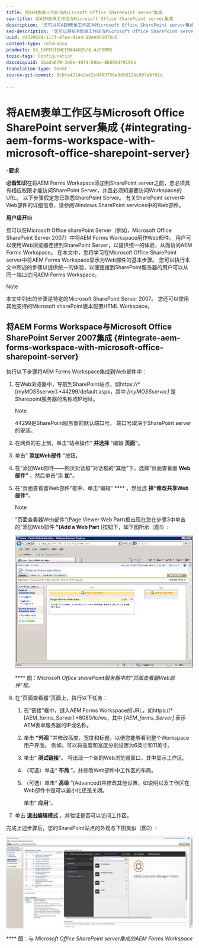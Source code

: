 ```yaml
---
title: 将AEM表单工作区与Microsoft Office SharePoint server集成
seo-title: 将AEM表单工作区与Microsoft Office SharePoint server集成
description: '您可以将AEM表单工作区与Microsoft Office SharePoint server集成。 '
seo-description: '您可以将AEM表单工作区与Microsoft Office SharePoint server集成。 '
uuid: d43396d4-117f-47ea-91e4-10ee96107bc8
content-type: reference
products: SG_EXPERIENCEMANAGER/6.4/FORMS
topic-tags: Configuration
discoiquuid: 1bada670-3e0e-40f4-b9be-8b090df910be
translation-type: tm+mt
source-git-commit: 8cbfa421443e62c0483756e9d5812bc987a9f91d

---
```



# 将AEM表单工作区与Microsoft Office SharePoint server集成 {#integrating-aem-forms-workspace-with-microsoft-office-sharepoint-server}

**-要求**

**必备知识**&#x200B;在将AEM Forms Workspace添加到SharePoint server之前，您必须具有相应权限才能访问SharePoint Server，并且必须知道要访问Workspace的URL。 以下步骤假定您已熟悉SharePoint Server。 有关SharePoint server中Web部件的详细信息，请参阅Windows SharePoint services中的Web部件。

**用户级开**&#x200B;始

您可以在Microsoft Office sharePoint Server（例如，Microsoft Office SharePoint Server 2007）中将AEM Forms Workspace用作Web部件。 用户可以使用Web浏览器连接到SharePoint Server，以提供统一的体验，从而访问AEM Forms Workspace。 在本文中，您将学习在Microsoft Office SharePoint server中将AEM Forms Workspace显示为Web部件的基本步骤。 您可以执行本文中所述的步骤以提供统一的体验，以便连接到SharePoint服务器的用户可以从同一端口访问AEM Forms Workspace。

>[!NOTE]
>
>本文中列出的步骤是特定的Microsoft SharePoint Server 2007。 您还可以使用其他支持的Microsoft sharePoint版本配置HTML Workspace。

## 将AEM Forms Workspace与Microsoft Office SharePoint Server 2007集成 {#integrate-aem-forms-workspace-with-microsoft-office-sharepoint-server}

执行以下步骤将AEM Forms Workspace集成到Web部件中：

1. 在Web浏览器中，导航到SharePoint站点，如https://*[myMOSSserver]:*44299/default.aspx，其中 *[myMOSSserver]* 是Sharepoint服务器的名称或IP地址。

   >[!NOTE]
   >
   >44299是SharePoint服务器的默认端口号。 端口号取决于SharePoint server的安装。

1. 在网页的右上侧，单击“站点操作” **并选择** “编辑 **页面”**。
1. 单击“ **添加Web部件** ”按钮。
1. 在“添加Web部件——网页对话框”对话框的“其他”下，选择“页面查看器 **Web部件”** ，然后单击“添 **加”**。
1. 在“页面查看器Web部件”框中，单击“编辑” **** ，然后选 **择“修改共享Web部件”**。

   >[!NOTE]
   >
   >“页面查看器Web部件”(Page Viewer Web Part)框出现在您在步骤3中单击的“添加Web部件 **”(Add a Web Part** )按钮下，如下图所示（图1）:

   ![Microsoft Office sharePoint服务器中的“页面查看器Web部件”框。](assets/page-viewer-web-part-box-in-microsoft-office-sharepoint-server.png)

   **** 图：Microsoft *Office sharePoint服务器中的“页面查看器Web部件”框。*

1. 在“页面查看器”页面上，执行以下任务：

   1. 在“链接”框中，键入AEM Forms Workspace的URL，如https://*[AEM_forms_Server]:*8080/lc/ws，其中 *[AEM_forms_Server]* 表示AEM表单服务器的IP或名称。
   1. 单击 **“外观** ”并修改高度、宽度和标题，以便您能够看到整个Workspace用户界面。 例如，可以将高度和宽度分别设置为6英寸和11英寸。
   1. 单击“ **测试链接**”。 将出现一个新的Web浏览器窗口，其中显示工作区。
   1. （可选）单击“ **布局** ”，并修改Web部件中工作区的布局。
   1. （可选）单击“ **高级** ”(Advanced)并修改其他设置，如说明以及工作区在Web部件中是可以最小化还是关闭。

      单击“ **应用**”。

1. 单击 **退出编辑模式** ，并验证是否可以访问工作区。

完成上述步骤后，您的SharePoint站点的外观与下图类似（图2）:

![与Microsoft Office SharePoint server集成的AEM Forms Workspace](assets/aem-forms-workspace.jpg)

**** 图：与 *Microsoft Office SharePoint server集成的AEM Forms Workspace*

